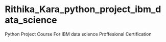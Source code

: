# Rithika_Kara_python_project_ibm_data_science
Python Project Course For IBM data science Proffesional Certification 
